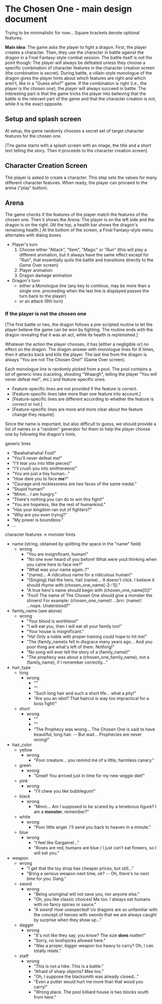 # The Chosen One - main design document

Trying to be minimalistic for now... Square brackets denote optional features.

**Main idea**: The game asks the player to fight a dragon. First, the player creates a character. Then, they use the character in battle against the dragon in a Final Fantasy-style combat session. The battle itself is not the point though: The player will always be defeated unless they choose a specific combination of character features in the character creation screen (the combination is secret). During battle, a villain-style monologue of the dragon gives the player hints about which features are right and which aren't, like in a "Guess who?" game. If the combination is right (i.e., the player is *the chosen one*), the player will always succeed in battle. The interesting part is that the game tricks the player into believing that the battle is the relevant part of the game and that the character creation is not, while it is the exact opposite.

## Setup and splash screen
At setup, the game randomly chooses a secret set of target character features for the chosen one.

[The game starts with a splash screen with an image, the title and a short text telling the story. Then it proceeds to the character creation screen]

## Character Creation Screen
The player is asked to create a character. This step sets the values for many different character features. When ready, the player can proceed to the arena ("play" button).

## Arena
The game checks if the features of the player match the features of the chosen one. Then it shows the Arena: The player is on the left side and the dragon is on the right. [At the top, a health bar shows the dragon's remaining health.] At the bottom of the screen, a Final Fantasy-style menu alternates with dialog boxes.

- Player's turn
	1. Choose either "Attack", "Item", "Magic" or "Run" (this will play a different animation, but it always have the same effect except for "Run", that essentially quits the battle and transitions directly to the Game Over screen)
	2. Player animation
	3. Dragon damage animation
- Dragon's turn
	- either a Monologue line (any key to continue, may be more than a single one. proceeding when the last line is displayed passes the turn back to the player)
	- or an attack (6th turn)

### If the player is not the chosen one
[The first battle or two, the dragon follows a pre-scripted routine to let the player believe the game can be won by fighting. The routine ends with the dragon revealing that it was an act, while its health is replenished.]

Whatever the action the player chooses, it has [either a negligible or] no effect on the dragon. The dragon answer with monologue lines for 6 times, then it attacks back and kills the player. The last line from the dragon is always "You are not The Chosen One!" (Game Over screen).

Each monologue line is randomly picked from a pool. The pool contains a lot of generic lines (cackling, shouting "Wraargh", telling the player "You will never defeat me!", etc.) and feature-specific ones.
- Feature-specific lines are not provided if the feature is correct.
- [Feature-specific lines take more than one feature into account.]
- [Feature-specific lines are different according to whether the feature is correct or not.]
- [Feature-specific lines are more and more clear about the feature change they require].

Since the name is important, but also difficult to guess, we should provide a list of names or a "random" generator for them to help the player choose one by following the dragon's hints.

generic lines
- "Bwahahahaha! Fool!"
- "You'll never defeat me!"
- "I'll tear you into little pieces!"
- "I'll crush you into smithereens!"
- "You are just a tiny human..."
- "How dare you to face **me**?"
- "Courage and recklessness are two faces of the same medal."
- "Stupid human!"
- "Mmm... I am hungry."
- "There's nothing you can do to win this fight!"
- "You are hopeless, like the rest of humankind."
- "Has your kingdom ran out of fighters?"
- "Why are you even trying?"
- "My power is boundless."
- ...

character features -> monster hints
- name (string, obtained by splitting the space in the "name" field)
	- wrong
		- "You are insignificant, human!"
		- "No one ever heard of you before! What were yout thinking when you came here to face me?"
		- "What was your name again..?"
		- "(name)... A ridiculous name for a ridiculous human!"
		- "(Singing) Hail the hero, hail (name)... It doesn't click. I believe it should rhyme with (chosen_one_name[-3:-1])."
		- "A true hero's name should begin with (chosen_one_name[0])"
		- "Fool! The name of The Chosen One should give a monster the shivers! For example: (chosen_one_name)! ...brrr. (name)! ...nope. Understood?"
- family_name (see above)
	- wrong
		- "Your blood is worthless!"
		- "I will eat you, then I will eat all your family too!"
		- "Your house is insignificant."
		- "Ha! Only a noble with proper training could hope to hit me!"
		- "The (family_name)s fell in disgrace many years ago... And you poor thing are what's left of them. Nothing!"
		- "No song will ever tell the story of a (family_name)!"
		- "The prophecy was about a (chosen_one_family_name), not a (family_name), if I remember correctly..."
- hair_type
	- long
		- wrong
			- ""
			- ""
			- "Such long hair and such a short life... what a pity!"
			- "Are you an idiot? That haircut is way too impractical for a boss fight!"
	- short
		- wrong
			- ""
			- ""
			- "The Prophecy was wrong... The Chosen One is said to have beautiful, long hair. -- But wait... Prophecies are never wrong!"
- hair_color
	- yellow
		- wrong
			- "Poor creature... you remind me of a little, harmless canary."
	- green
		- wrong
			- "Great! You arrived just in time for my new veggie diet!"
	- pink
		- wrong
			- "I'll chew you like bubblegum!"
	- black
		- wrong
			- "Mmm... Am I supposed to be scared by a tenebrous figure? I am a **monster**, remember?"
	- white
		- wrong
			- "Poor little angel. I'll send you back to heaven in a minute."
	- blue
		- wrong
			- "I feel like Gargamel..."
			- "Roses are red, humans are blue / I just can't eat flowers, so I will eat you."
- weapon
	- wrong
		- "I get that the toy shop has cheaper prices, but still..."
		- "Bring a serious weapon next time, ok? -- Oh, there's no next time for you. Dang."
	- sword
		- wrong
			- "Being unoriginal will not save you, nor anyone else."
			- "Oh, you like classic choices! Me too. I always eat humans with no fancy spices or sauce."
			- "A sword! How unexpected! Us dragons are so unfamiliar with the concept of heroes with swords that we are always caught by surprise when they show up..."
	- dagger
		- wrong
			- "It's not like they say, you know? The size **does** matter!"
			- "Sorry, no toothpicks allowed here."
			- "Was a proper, bigger weapon too heavy to carry? Oh, I can totally relate."
	- staff
		- wrong
			- "This is not a hike. This is a battle."
			- "Afraid of sharp objects? Mee too."
			- "Oh, I suppose the blacksmith was already closed..."
			- "Even a putter would hurt me more than that wood you carry!"
			- "Wrong place. The pool billiard house is two blocks south from here."
